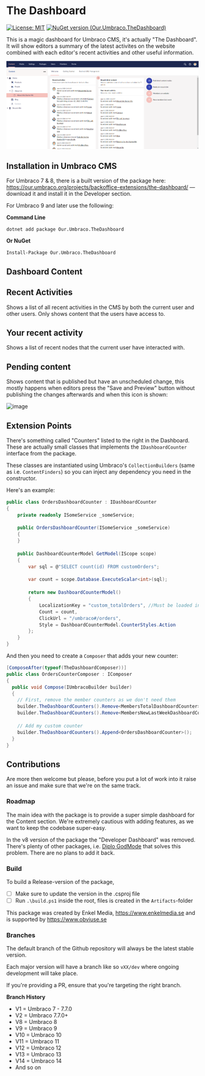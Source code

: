 The Dashboard
=====

[![License: MIT](https://img.shields.io/badge/License-MIT-yellow.svg)](https://opensource.org/licenses/MIT)
[![NuGet version (Our.Umbraco.TheDashboard)](https://img.shields.io/nuget/v/Our.Umbraco.TheDashboard.svg?style=flat-square)](https://www.nuget.org/packages/Our.Umbraco.TheDashboard/)

This is a magic dashboard for Umbraco CMS, it's actually "The Dashboard". It will show editors a summary of the latest activites on the website combined with each editor's recent activities and other useful information.

![The Dasboard Screenshot](documentation/the-dashboard-screenshot.png)

## Installation in Umbraco CMS
For Umbraco 7 & 8, there is a built version of the package here: https://our.umbraco.org/projects/backoffice-extensions/the-dashboard/ — download it and install it in the Developer section.

For Umbraco 9 and later use the following:

**Command Line**

```
dotnet add package Our.Umbraco.TheDashboard
```

**Or NuGet**

```
Install-Package Our.Umbraco.TheDashboard
```

## Dashboard Content

## Recent Activities
Shows a list of all recent activities in the CMS by both the current user and other users. Only shows content that the users have access to.

## Your recent activity
Shows a list of recent nodes that the current user have interacted with.

## Pending content
Shows content that is published but have an unscheduled change, this mostly happens when editors press the "Save and Preview" button without publishing the changes afterwards and when this icon is shown:

![image](https://user-images.githubusercontent.com/1782524/132513572-0d8f6b01-2422-427c-b555-aa56b49f64ab.png)


## Extension Points
There's something called "Counters" listed to the right in the Dashboard. These are actually small classes that implements the `IDashboardCounter` interface from the package.

These classes are instantiated using Umbraco's `CollectionBuilders` (same as i.e. `ContentFinders`) so you can inject any dependency you need in the constructor.

Here's an example:

```csharp
public class OrdersDashboardCounter : IDashboardCounter
{
    private readonly ISomeService _someService;

    public OrdersDashboardCounter(ISomeService _someService)
    {
    }

    public DashboardCounterModel GetModel(IScope scope)
    {
        var sql = @"SELECT count(id) FROM customOrders";

        var count = scope.Database.ExecuteScalar<int>(sql);

        return new DashboardCounterModel()
        {
            LocalizationKey = "custom_totalOrders", //Must be loaded into the backoffice
            Count = count,
            ClickUrl = "/umbraco#/orders",
            Style = DashboardCounterModel.CounterStyles.Action
        };
    }
}
```

And then you need to create a `Composer` that adds your new counter:

```csharp
[ComposeAfter(typeof(TheDashboardComposer))]
public class OrdersCounterComposer : IComposer
{
  public void Compose(IUmbracoBuilder builder)
  {
	// First, remove the member counters as we don't need them
	builder.TheDashboardCounters().Remove<MembersTotalDashboardCounter>();
	builder.TheDashboardCounters().Remove<MembersNewLastWeekDashboardCounter>();

	// Add my custom counter
	builder.TheDashboardCounters().Append<OrdersDashboardCounter>();
  }
}
```

## Contributions
Are more then welcome but please, before you put a lot of work into it raise an issue and make sure that we're on the same track.

### Roadmap
The main idea with the package is to provide a super simple dashboard for the Content section. We're extremely cautious with adding features, as we want to keep the codebase super-easy.

In the v8 version of the package the "Developer Dashboard" was removed. There's plenty of other packages, i.e. [Diplo GodMode](https://our.umbraco.com/packages/developer-tools/diplo-god-mode/) that solves this problem. There are no plans to add it back.

### Build
To build a Release-version of the package,

* [ ] Make sure to update the version in the .csproj file
* [ ] Run `.\build.ps1` inside the root, files is created in the `Artifacts`-folder

This package was created by Enkel Media, https://www.enkelmedia.se and is supported by https://www.obviuse.se

### Branches
The default branch of the Github repository will always be the latest stable version. 

Each major version will have a branch like so `vXX/dev` where ongoing development will take place.

If you're providing a PR, ensure that you're targeting the right branch.

**Branch History**
* V1 = Umbraco 7 - 7.7.0
* V2 = Umbraco 7.7.0+
* V8 = Umbraco 8
* V9 = Umbraco 9
* V10 = Umbraco 10
* V11 = Umbraco 11
* V12 = Umbraco 12
* V13 = Umbraco 13
* V14 = Umbraco 14
* And so on
